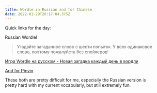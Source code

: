 ```yaml
---
title: Wordle in Russian and for Chinese
date: 2022-01-29T20:17:04.375Z
---
```

Quick links for the day:

Russian Wordle!

> Угадайте загаданное слово с шести попыток. У всех одинаковое слово, поэтому пожалуйста без спойлеров!

[Игра Wordle на русском - Новая загадка каждый день в вордли](https://wordle.belousov.one/)

[And for Pinyin](https://pinyincaichengyu.com/)

These both are pretty difficult for me, especially the Russian version is pretty hard with my current vocabularly, but still extremely fun.